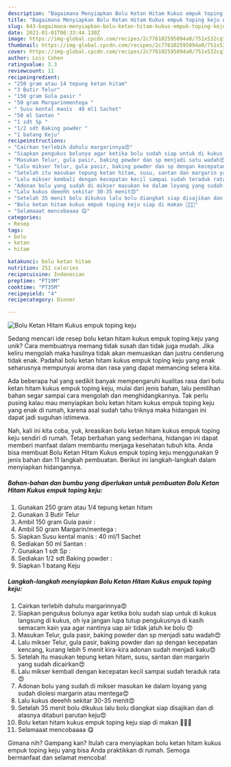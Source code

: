 ```yaml
---
description: "Bagaimana Menyiapkan Bolu Ketan Hitam Kukus empuk toping keju Anti Gagal"
title: "Bagaimana Menyiapkan Bolu Ketan Hitam Kukus empuk toping keju Anti Gagal"
slug: 643-bagaimana-menyiapkan-bolu-ketan-hitam-kukus-empuk-toping-keju-anti-gagal
date: 2021-01-01T06:33:44.130Z
image: https://img-global.cpcdn.com/recipes/2c776102595094a0/751x532cq70/bolu-ketan-hitam-kukus-empuk-toping-keju-foto-resep-utama.jpg
thumbnail: https://img-global.cpcdn.com/recipes/2c776102595094a0/751x532cq70/bolu-ketan-hitam-kukus-empuk-toping-keju-foto-resep-utama.jpg
cover: https://img-global.cpcdn.com/recipes/2c776102595094a0/751x532cq70/bolu-ketan-hitam-kukus-empuk-toping-keju-foto-resep-utama.jpg
author: Lois Cohen
ratingvalue: 3.3
reviewcount: 11
recipeingredient:
- "250 gram atau 14 tepung ketan hitam"
- "3 Butir Telur"
- "150 gram Gula pasir "
- "50 gram Margarinmentega "
- " Susu kental manis  40 ml1 Sachet"
- "50 ml Santan "
- "1 sdt Sp "
- "1/2 sdt Baking powder "
- "1 batang Keju"
recipeinstructions:
- "Cairkan terlebih dahulu margarinnya😍"
- "Siapkan pengukus bolunya agar ketika bolu sudah siap untuk di kukus langsung di kukus, oh iya jangan lupa tutup pengukusnya di kasih semacam kain yaa agar nantinya uap air tidak jatuh ke bolu 😍"
- "Masukan Telur, gula pasir, baking powder dan sp menjadi satu wadah😍"
- "Lalu mikser Telur, gula pasir, baking powder dan sp dengan kecepatan kencang, kurang lebih 5 menit kira-kira adonan sudah menjadi kaku😍"
- "Setelah itu masukan tepung ketan hitam, susu, santan dan margarin yang sudah dicairkan😍"
- "Lalu mikser kembali dengan kecepatan kecil sampai sudah teraduk rata😍"
- "Adonan bolu yang sudah di mikser masukan ke dalam loyang yang sudah diolesi margarin atau mentega😍"
- "Lalu kukus deeehh sekitar 30-35 menit😍"
- "Setelah 35 menit bolu dikukus lalu bolu diangkat siap disajikan dan di atasnya ditaburi parutan keju😍"
- "Bolu ketan hitam kukus empuk toping keju siap di makan 🤤🤤🤤"
- "Selamaaat mencobaaaa 😋"
categories:
- Resep
tags:
- bolu
- ketan
- hitam

katakunci: bolu ketan hitam 
nutrition: 251 calories
recipecuisine: Indonesian
preptime: "PT19M"
cooktime: "PT35M"
recipeyield: "4"
recipecategory: Dinner

---
```



![Bolu Ketan Hitam Kukus empuk toping keju](https://img-global.cpcdn.com/recipes/2c776102595094a0/751x532cq70/bolu-ketan-hitam-kukus-empuk-toping-keju-foto-resep-utama.jpg)

Sedang mencari ide resep bolu ketan hitam kukus empuk toping keju yang unik? Cara membuatnya memang tidak susah dan tidak juga mudah. Jika keliru mengolah maka hasilnya tidak akan memuaskan dan justru cenderung tidak enak. Padahal bolu ketan hitam kukus empuk toping keju yang enak seharusnya mempunyai aroma dan rasa yang dapat memancing selera kita.



Ada beberapa hal yang sedikit banyak mempengaruhi kualitas rasa dari bolu ketan hitam kukus empuk toping keju, mulai dari jenis bahan, lalu pemilihan bahan segar sampai cara mengolah dan menghidangkannya. Tak perlu pusing kalau mau menyiapkan bolu ketan hitam kukus empuk toping keju yang enak di rumah, karena asal sudah tahu triknya maka hidangan ini dapat jadi suguhan istimewa.


Nah, kali ini kita coba, yuk, kreasikan bolu ketan hitam kukus empuk toping keju sendiri di rumah. Tetap berbahan yang sederhana, hidangan ini dapat memberi manfaat dalam membantu menjaga kesehatan tubuh kita. Anda bisa membuat Bolu Ketan Hitam Kukus empuk toping keju menggunakan 9 jenis bahan dan 11 langkah pembuatan. Berikut ini langkah-langkah dalam menyiapkan hidangannya.

<!--inarticleads1-->

##### Bahan-bahan dan bumbu yang diperlukan untuk pembuatan Bolu Ketan Hitam Kukus empuk toping keju:

1. Gunakan 250 gram atau 1/4 tepung ketan hitam
1. Gunakan 3 Butir Telur
1. Ambil 150 gram Gula pasir :
1. Ambil 50 gram Margarin/mentega :
1. Siapkan  Susu kental manis : 40 ml/1 Sachet
1. Sediakan 50 ml Santan :
1. Gunakan 1 sdt Sp :
1. Sediakan 1/2 sdt Baking powder :
1. Siapkan 1 batang Keju




<!--inarticleads2-->

##### Langkah-langkah menyiapkan Bolu Ketan Hitam Kukus empuk toping keju:

1. Cairkan terlebih dahulu margarinnya😍
1. Siapkan pengukus bolunya agar ketika bolu sudah siap untuk di kukus langsung di kukus, oh iya jangan lupa tutup pengukusnya di kasih semacam kain yaa agar nantinya uap air tidak jatuh ke bolu 😍
1. Masukan Telur, gula pasir, baking powder dan sp menjadi satu wadah😍
1. Lalu mikser Telur, gula pasir, baking powder dan sp dengan kecepatan kencang, kurang lebih 5 menit kira-kira adonan sudah menjadi kaku😍
1. Setelah itu masukan tepung ketan hitam, susu, santan dan margarin yang sudah dicairkan😍
1. Lalu mikser kembali dengan kecepatan kecil sampai sudah teraduk rata😍
1. Adonan bolu yang sudah di mikser masukan ke dalam loyang yang sudah diolesi margarin atau mentega😍
1. Lalu kukus deeehh sekitar 30-35 menit😍
1. Setelah 35 menit bolu dikukus lalu bolu diangkat siap disajikan dan di atasnya ditaburi parutan keju😍
1. Bolu ketan hitam kukus empuk toping keju siap di makan 🤤🤤🤤
1. Selamaaat mencobaaaa 😋




Gimana nih? Gampang kan? Itulah cara menyiapkan bolu ketan hitam kukus empuk toping keju yang bisa Anda praktikkan di rumah. Semoga bermanfaat dan selamat mencoba!

